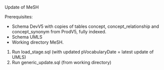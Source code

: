 Update of MeSH

Prerequisites:
- Schema DevV5 with copies of tables concept, concept_relationship and concept_synonym from ProdV5, fully indexed. 
- Schema UMLS
- Working directory MeSH.

1. Run load_stage.sql (with updated pVocabularyDate = latest update of UMLS)
2. Run generic_update.sql (from working directory)

 